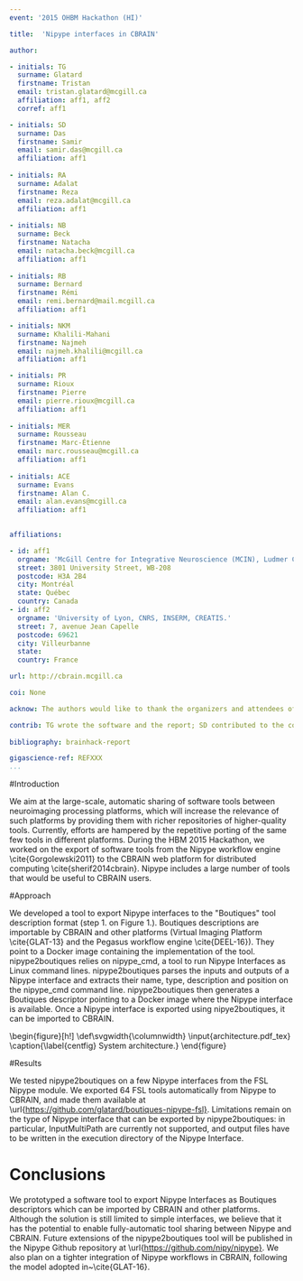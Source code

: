 ```yaml
---
event: '2015 OHBM Hackathon (HI)'

title:  'Nipype interfaces in CBRAIN'

author:

- initials: TG
  surname: Glatard
  firstname: Tristan
  email: tristan.glatard@mcgill.ca
  affiliation: aff1, aff2
  corref: aff1

- initials: SD
  surname: Das
  firstname: Samir
  email: samir.das@mcgill.ca
  affiliation: aff1
  
- initials: RA
  surname: Adalat
  firstname: Reza
  email: reza.adalat@mcgill.ca
  affiliation: aff1
  
- initials: NB
  surname: Beck
  firstname: Natacha
  email: natacha.beck@mcgill.ca
  affiliation: aff1
  
- initials: RB
  surname: Bernard
  firstname: Rémi
  email: remi.bernard@mail.mcgill.ca
  affiliation: aff1

- initials: NKM
  surname: Khalili-Mahani
  firstname: Najmeh
  email: najmeh.khalili@mcgill.ca
  affiliation: aff1

- initials: PR
  surname: Rioux
  firstname: Pierre
  email: pierre.rioux@mcgill.ca
  affiliation: aff1
  
- initials: MER
  surname: Rousseau
  firstname: Marc-Étienne
  email: marc.rousseau@mcgill.ca
  affiliation: aff1
  
- initials: ACE
  surname: Evans
  firstname: Alan C.
  email: alan.evans@mcgill.ca
  affiliation: aff1
  

affiliations: 

- id: aff1
  orgname: 'McGill Centre for Integrative Neuroscience (MCIN), Ludmer Centre for Neuroinformatics and Mental Health, Montreal Neurological Institute (MNI), McGill University'
  street: 3801 University Street, WB-208
  postcode: H3A 2B4
  city: Montréal
  state: Québec
  country: Canada
- id: aff2
  orgname: 'University of Lyon, CNRS, INSERM, CREATIS.'
  street: 7, avenue Jean Capelle
  postcode: 69621
  city: Villeurbanne
  state: 
  country: France

url: http://cbrain.mcgill.ca

coi: None

acknow: The authors would like to thank the organizers and attendees of the 2015 OHBM Hackathon.

contrib: TG wrote the software and the report; SD contributed to the concept elaboration at the OHBM event, RA, NB, PR and MER provided support on the CBRAIN framework, RB implemented Boutiques in CBRAIN, NKM provided background information on fMRI packages, ACE spearheaded the project.
  
bibliography: brainhack-report

gigascience-ref: REFXXX
...
```


#Introduction

We aim at the large-scale, automatic sharing of software tools between
neuroimaging processing platforms, which will increase the relevance
of such platforms by providing them with richer repositories of
higher-quality tools. Currently, efforts are hampered by the
repetitive porting of the same few tools in different platforms.
During the HBM 2015 Hackathon, we worked on the export of software
tools from the Nipype workflow engine \cite{Gorgolewski2011} to the
CBRAIN web platform for distributed computing
\cite{sherif2014cbrain}. Nipype includes a large number of tools that
would be useful to CBRAIN users.

#Approach

We developed a tool to export Nipype interfaces to the "Boutiques"
tool description format (step 1. on Figure 1.). Boutiques descriptions
are importable by CBRAIN and other platforms (Virtual Imaging Platform
\cite{GLAT-13} and the Pegasus workflow engine \cite{DEEL-16}). They
point to a Docker image containing the implementation of the
tool. nipype2boutiques relies on nipype_cmd, a tool to run Nipype
Interfaces as Linux command lines. nipype2boutiques parses the inputs
and outputs of a Nipype interface and extracts their name, type,
description and position on the nipype_cmd command
line. nipype2boutiques then generates a Boutiques descriptor pointing
to a Docker image where the Nipype interface is available. Once a
Nipype interface is exported using nipye2boutiques, it can be imported
to CBRAIN.

\begin{figure}[h!]
  \def\svgwidth{\columnwidth}
  \input{architecture.pdf_tex}
  \caption{\label{centfig} System architecture.} 
\end{figure}


#Results

We tested nipype2boutiques on a few Nipype interfaces from the FSL
Nipype module. We exported 64 FSL tools automatically from Nipype to
CBRAIN, and made them available at
\url{https://github.com/glatard/boutiques-nipype-fsl}. Limitations
remain on the type of Nipype interface that can be exported by
nipype2boutiques: in particular, InputMultiPath are currently not
supported, and output files have to be written in the execution
directory of the Nipype Interface.

# Conclusions

We prototyped a software tool to export Nipype Interfaces as Boutiques
descriptors which can be imported by CBRAIN and other
platforms. Although the solution is still limited to simple
interfaces, we believe that it has the potential to enable
fully-automatic tool sharing between Nipype and CBRAIN. Future
extensions of the nipype2boutiques tool will be published in the
Nipype Github repository at \url{https://github.com/nipy/nipype}. We
also plan on a tighter integration of Nipype workflows in CBRAIN,
following the model adopted in~\cite{GLAT-16}.
